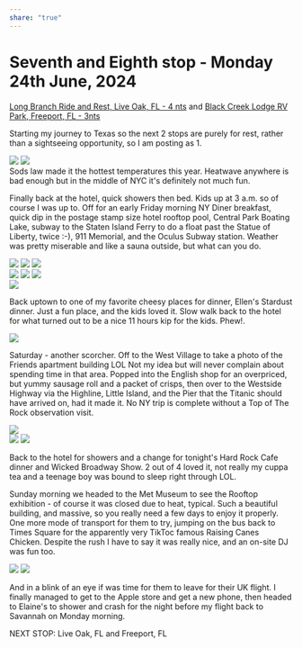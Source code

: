 ```yaml
---
share: "true"
---
```

<!--
published: 2024-02-07
image: https://library.wamphlett.net/photos/vamphlett/blog/7/L/IMG_5070.jpg
title: Seventh and Eighth stop, Monday 24th June, 2024
slug: June24
next: New Orleans, LA
-->
# Seventh and Eighth stop - Monday 24th June, 2024


[Long Branch Ride and Rest, Live Oak, FL - 4 nts](https://longbranchrestandride.com) and [Black Creek Lodge RV Park, Freeport, FL - 3nts](https://www.blackcreeklodgerv.com/)

Starting my journey to Texas so the next 2 stops are purely for rest, rather than a sightseeing opportunity, so I am posting as 1.

<div class="images really small">
<img src="https://library.wamphlett.net/photos/vamphlett/blog/7/P/IMG_5068.jpg" />
<img src="https://library.wamphlett.net/photos/vamphlett/blog/7/P/IMG_5065.jpg" />
</div>
Sods law made it the hottest temperatures this year. Heatwave anywhere is bad enough but in the middle of NYC it's definitely not much fun.

Finally back at the hotel, quick showers then bed. Kids up at 3 a.m. so of course I was up to. Off for an early Friday morning NY Diner breakfast, quick dip in the postage stamp size hotel rooftop pool, Central Park Boating Lake, subway to the Staten Island Ferry to do a float past the Statue of Liberty, twice :-), 911 Memorial, and the Oculus Subway station. Weather was pretty miserable and like a sauna outside, but what can you do. 

<div class="images really small">
<img src="https://library.wamphlett.net/photos/vamphlett/blog/7/P/IMG_5078.jpg" />
<img src="https://library.wamphlett.net/photos/vamphlett/blog/7/P/IMG_5079.jpg" />
<img src="https://library.wamphlett.net/photos/vamphlett/blog/7/P/IMG_5087.jpg" />
</div>
<div class="images really small">
<img src="https://library.wamphlett.net/photos/vamphlett/blog/7/L/IMG_5076.jpg" />
<img src="https://library.wamphlett.net/photos/vamphlett/blog/7/L/IMG_5085.jpg" />
<img src="https://library.wamphlett.net/photos/vamphlett/blog/7/L/IMG_5088.jpg" />
</div>
<div class="images really small">
<img src="https://library.wamphlett.net/photos/vamphlett/blog/7/P/IMG_5087.jpg" />
</div>

Back uptown to one of my favorite cheesy places for dinner, Ellen's Stardust dinner. Just a fun place, and the kids loved it. Slow walk back to the hotel for what turned out to be a nice 11 hours kip for the kids. Phew!.

<div class="images really small">
<img src="https://library.wamphlett.net/photos/vamphlett/blog/7/L/IMG_5090.jpg" />
</div>

Saturday  - another scorcher. Off to the West Village to take a photo of the Friends apartment building LOL Not my idea but will never complain about spending time in that area. Popped into the English shop for an overpriced, but yummy sausage roll and a packet of crisps, then over to the Westside Highway via the Highline, Little Island, and the Pier that the Titanic should have arrived on, had it made it. No NY trip is complete without a Top of The Rock observation visit.

<div class="images really small">
<img src="https://library.wamphlett.net/photos/vamphlett/blog/7/L/IMG_5091.jpg" />
</div>
<div class="images small">
<img src="https://library.wamphlett.net/photos/vamphlett/blog/7/P/IMG_5094.jpg" />
<img src="https://library.wamphlett.net/photos/vamphlett/blog/7/P/IMG_5095.jpg" />
</div>

Back to the hotel for showers and a change for tonight's Hard Rock Cafe dinner and Wicked Broadway Show. 2 out of 4 loved it, not really my cuppa tea and a teenage boy was bound to sleep right through LOL.

Sunday morning we headed to the Met Museum to see the Rooftop exhibition - of course it was closed due to heat, typical. Such a beautiful building, and massive, so you really need a few days to enjoy it properly. One more mode of transport for them to try, jumping on the bus back to Times Square for the apparently very TikToc famous Raising Canes Chicken. Despite the rush I have to say it was really nice, and an on-site DJ was fun too.

<div class="images small">
<img src="https://library.wamphlett.net/photos/vamphlett/blog/7/L/IMG_5097.jpg" />
<img src="https://library.wamphlett.net/photos/vamphlett/blog/7/L/IMG_5100.jpg" />
</div>

And in a blink of an eye if was time for them to leave for their UK flight. I finally managed to get to the Apple store and get a new phone, then headed to Elaine's to shower and crash for the night before my flight back to Savannah on Monday morning.

NEXT STOP: Live Oak, FL and Freeport, FL